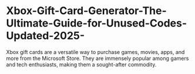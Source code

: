 # Xbox-Gift-Card-Generator-The-Ultimate-Guide-for-Unused-Codes-Updated-2025-
Xbox gift cards are a versatile way to purchase games, movies, apps, and more from the Microsoft Store. They are immensely popular among gamers and tech enthusiasts, making them a sought-after commodity.
